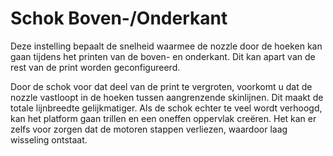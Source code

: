 Schok Boven-/Onderkant
====
Deze instelling bepaalt de snelheid waarmee de nozzle door de hoeken kan gaan tijdens het printen van de boven- en onderkant. Dit kan apart van de rest van de print worden geconfigureerd.

Door de schok voor dat deel van de print te vergroten, voorkomt u dat de nozzle vastloopt in de hoeken tussen aangrenzende skinlijnen. Dit maakt de totale lijnbreedte gelijkmatiger. Als de schok echter te veel wordt verhoogd, kan het platform gaan trillen en een oneffen oppervlak creëren. Het kan er zelfs voor zorgen dat de motoren stappen verliezen, waardoor laag wisseling ontstaat.